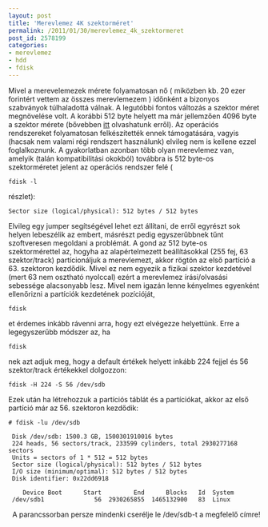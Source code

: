 ```yaml
---
layout: post
title: 'Merevlemez 4K szektorméret'
permalink: /2011/01/30/merevlemez_4k_szektormeret
post_id: 2578199
categories: 
- merevlemez
- hdd
- fdisk
---
```


Mivel a merevelemezek mérete folyamatosan nő ( miközben kb. 20 ezer forintért vettem az összes merevlemezem ) időnként a bizonyos szabványok túlhaladottá válnak. A legutóbbi fontos változás a szektor méret megnövelése volt. A korábbi 512 byte helyett ma már jellemzően 4096 byte a szektor mérete (bővebben 
[itt](http://superuser.com/q/132729/8240) olvashatunk erről). 
Az operációs rendszereket folyamatosan felkészítették ennek támogatására, vagyis (hacsak nem valami régi rendszert használunk) elvileg nem is kellene ezzel foglalkoznunk. A gyakorlatban azonban több olyan merevlemez van, amelyik (talán kompatibilitási okokból) továbbra is 512 byte-os szektorméretet jelent az operációs rendszer felé ( 
```
fdisk -l
```
 részlet): 
```
Sector size (logical/physical): 512 bytes / 512 bytes
``` 
Elvileg egy jumper segítségével lehet ezt állítani, de erről egyrészt sok helyen lebeszélik az embert, másrészt pedig egyszerűbbnek tűnt szoftveresen megoldani a problémát. 
A gond az 512 byte-os szektormérettel az, hogyha az alapértelmezett beállításokkal (255 fej, 63 szektor/track) partícionáljuk a merevlemezt, akkor rögtön az első partíció a 63. szektoron kezdődik. Mivel ez nem egyezik a fizikai szektor kezdetével (mert 63 nem osztható nyolccal) ezért a merevlemez írási/olvasási sebessége alacsonyabb lesz. 
Mivel nem igazán lenne kényelmes egyenként ellenőrizni a partíciók kezdetének pozícióját, 
```
fdisk
```
et érdemes inkább rávenni arra, hogy ezt elvégezze helyettünk. Erre a legegyszerűbb módszer az, ha 
```
fdisk
```
nek azt adjuk meg, hogy a default értékek helyett inkább 224 fejjel és 56 szektor/track értékekkel dolgozzon: 
```
fdisk -H 224 -S 56 /dev/sdb
``` 
Ezek után ha létrehozzuk a partíciós táblát és a partíciókat, akkor az első partíció már az 56. szektoron kezdődik: 
```
# fdisk -lu /dev/sdb
 
 Disk /dev/sdb: 1500.3 GB, 1500301910016 bytes
 224 heads, 56 sectors/track, 233599 cylinders, total 2930277168 sectors
 Units = sectors of 1 * 512 = 512 bytes
 Sector size (logical/physical): 512 bytes / 512 bytes
 I/O size (minimum/optimal): 512 bytes / 512 bytes
 Disk identifier: 0x22dd6918
 
    Device Boot      Start         End      Blocks   Id  System
 /dev/sdb1              56  2930265855  1465132900   83  Linux
``` 
 
A parancssorban persze mindenki cserélje le /dev/sdb-t a megfelelő címre!
